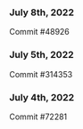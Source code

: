 ### July 8th, 2022

Commit #48926

### July 5th, 2022

Commit #314353


### July 4th, 2022

Commit #72281
